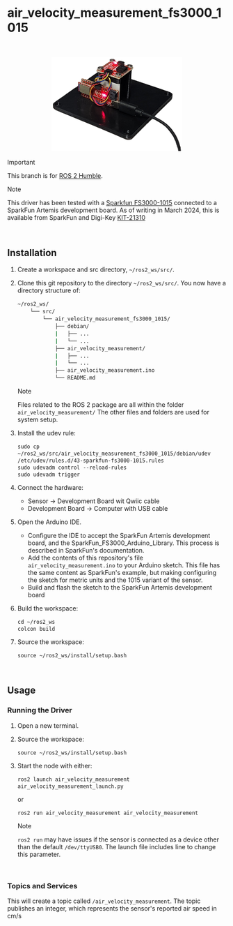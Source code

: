 # air_velocity_measurement_fs3000_1015

<br />

<p align="center"><img src="/readme_assets/clearpath_robotics_pacs_with_sparkfun_fs3000_1015_kit.png" width="300"/></p>

> [!IMPORTANT]  
> This branch is for [ROS 2 Humble](https://docs.ros.org/en/humble/index.html).

> [!NOTE]  
> This driver has been tested with a [Sparkfun FS3000-1015](https://www.sparkfun.com/products/18768) connected to a SparkFun Artemis development board.
> As of writing in March 2024, this is available from SparkFun and Digi-Key [KIT-21310](https://www.sparkfun.com/products/21310?_ga=2.32017463.864881375.1710459625-374013097.1696440917)

<br />

## Installation

1.  Create a workspace and src directory, `~/ros2_ws/src/`.
2.  Clone this git repository to the directory `~/ros2_ws/src/`.
    You now have a directory structure of:

    ```bash
    ~/ros2_ws/
        └── src/
            └── air_velocity_measurement_fs3000_1015/
                ├── debian/
                |   ├── ...
                |   └── ...
                ├── air_velocity_measurement/
                |   ├── ...
                |   └── ...
                ├── air_velocity_measurement.ino
                └── README.md
    ```

    > [!NOTE]  
    > Files related to the ROS 2 package are all within the folder `air_velocity_measurement/`
    > The other files and folders are used for system setup. 


3.  Install the udev rule:
    ```
    sudo cp ~/ros2_ws/src/air_velocity_measurement_fs3000_1015/debian/udev /etc/udev/rules.d/43-sparkfun-fs3000-1015.rules
    sudo udevadm control --reload-rules
    sudo udevadm trigger
    ```
4.  Connect the hardware: 

    - Sensor → Development Board wit Qwiic cable
    - Development Board → Computer with USB cable

5.  Open the Arduino IDE.
    
    - Configure the IDE to accept the SparkFun Artemis development board, and the SparkFun_FS3000_Arduino_Library.
      This process is described in SparkFun's documentation.
    - Add the contents of this repository's file `air_velocity_measurement.ino` to your Arduino sketch.
      This file has the same content as SparkFun's example, but making configuring the sketch for metric units and the 1015 variant of the sensor.
    - Build and flash the sketch to the SparkFun Artemis development board

6.  Build the workspace:
    ```
    cd ~/ros2_ws
    colcon build
    ```

7.  Source the workspace:
    ```
    source ~/ros2_ws/install/setup.bash
    ```

<br />

## Usage

### Running the Driver

1.  Open a new terminal.
2.  Source the workspace:
    ```
    source ~/ros2_ws/install/setup.bash
    ```
3.  Start the node with either:

    ```
    ros2 launch air_velocity_measurement air_velocity_measurement_launch.py
    ```

    or

    ```
    ros2 run air_velocity_measurement air_velocity_measurement
    ```

    > [!NOTE]  
    > `ros2 run` may have issues if the sensor is connected as a device other than the default `/dev/ttyUSB0`.
    > The launch file includes line to change this parameter.

<br />


### Topics and Services

This will create a topic called `/air_velocity_measurement`.
The topic publishes an integer, which represents the sensor's reported air speed in cm/s
